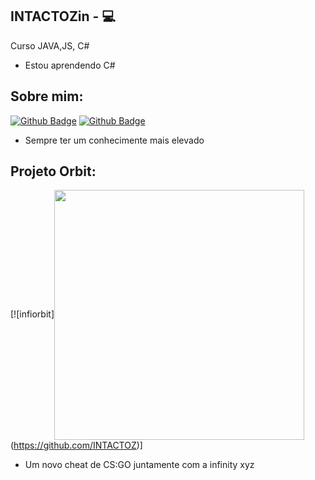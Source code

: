 

## INTACTOZin - :computer: 

Curso JAVA,JS, C# 
- Estou aprendendo C#



## Sobre mim:
[![Github Badge](https://img.shields.io/badge/-Github-000?style=flat-square&logo=Github&logoColor=white&link=link_do_seu_perfil_no_github)](https://github.com/INTACTOZ)
[![Github Badge](https://img.shields.io/badge/-Github-000?style=flat-square&logo=Github&logoColor=white&link=link_do_seu_perfil_no_github)](https://github.com/ThalyssonK)

- Sempre ter um conhecimente mais elevado



## Projeto Orbit:
[![infiorbit]<img align="center" width="400" height="400" src="https://github.com/INTACTOZ/INTACTOZin/blob/main/infiorbit.png">(https://github.com/INTACTOZ)]

- Um novo cheat de CS:GO juntamente com a infinity xyz
